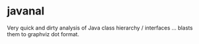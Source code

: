 # javanal
Very quick and dirty analysis of Java class hierarchy / interfaces ... blasts them to graphviz dot format.
